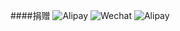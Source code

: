 ####捐赠
![Alipay](httpsraw.githubusercontent.comsanshu-romRemixOTAremixdonationAlipay.jpg)
![Wechat](httpsraw.githubusercontent.comsanshu-romRemixOTAremixdonationWechat.png)
![Alipay](httpsraw.githubusercontent.comsanshu-romRemixOTAremixdonationAlipay.jpg "Alipay")

